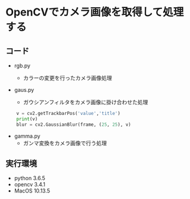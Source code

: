 # OpenCVでカメラ画像を取得して処理する
## コード
- rgb.py
  - カラーの変更を行ったカメラ画像処理
  
- gaus.py
  - ガウシアンフィルタをカメラ画像に掛け合わせた処理
```python
    v = cv2.getTrackbarPos('value','title')
    print(v)
    blur = cv2.GaussianBlur(frame, (25, 25), v)
```
- gamma.py
  - ガンマ変換をカメラ画像で行う処理

## 実行環境
- python 3.6.5
- opencv 3.4.1
- MacOS 10.13.5
